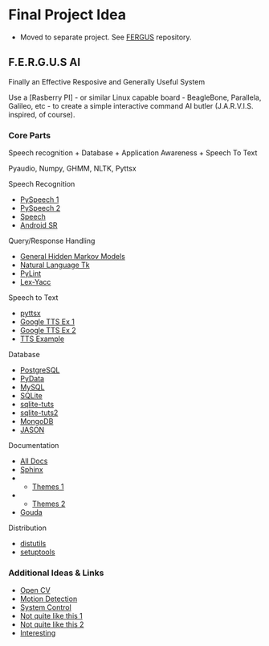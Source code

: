 # Final Project Idea

* Moved to separate project. See [FERGUS](https://github.com/andrewbates09/FERGUS) repository.

## F.E.R.G.U.S AI
Finally an Effective Resposive and Generally Useful System

Use a [Rasberry PI] - or similar Linux capable board - BeagleBone, Parallela, Galileo, etc - to create a simple interactive command AI butler (J.A.R.V.I.S. inspired, of course).

### Core Parts
Speech recognition + Database + Application Awareness + Speech To Text

Pyaudio, Numpy, GHMM, NLTK, Pyttsx

Speech Recognition

* [PySpeech 1](https://pypi.python.org/pypi/SpeechRecognition/)
* [PySpeech 2](https://code.google.com/p/pyspeech/)
* [Speech](https://pypi.python.org/pypi/speech/)
* [Android SR](http://developer.android.com/reference/android/speech/SpeechRecognizer.html)

Query/Response Handling

* [General Hidden Markov Models](http://ghmm.org/)
* [Natural Language Tk](http://www.nltk.org/)
* [PyLint](https://pypi.python.org/pypi/pylint/1.3.1)
* [Lex-Yacc](http://www.dabeaz.com/ply/)

Speech to Text

* [pyttsx](http://pyttsx.readthedocs.org/en/latest/index.html)
* [Google TTS Ex 1](https://gist.github.com/alexsleat/1362973)
* [Google TTS Ex 2](http://www.raspberrypi.org/forums/viewtopic.php?t=43379&p=347065)
* [TTS Example](http://code.activestate.com/recipes/578839-python-text-to-speech-with-pyttsx/)

Database

* [PostgreSQL](http://www.postgresql.org/)
* [PyData](http://pydata.org/)
* [MySQL](http://dev.mysql.com/downloads/mysql/)
* [SQLite](http://www.sqlite.org/)
* [sqlite-tuts](https://docs.python.org/3.4/library/sqlite3.html)
* [sqlite-tuts2](http://www.tutorialspoint.com/sqlite/sqlite_python.htm)
* [MongoDB](http://www.mongodb.org/)
* [JASON](https://docs.python.org/3.4/library/json.html)

Documentation

* [All Docs](https://wiki.python.org/moin/DocumentationTools)
* [Sphinx](http://sphinx-doc.org/)
* * [Themes 1](http://sphinx-doc.org/theming.html)
* * [Themes 2](http://docs.writethedocs.org/tools/sphinx-themes/)
* [Gouda](http://www.unexpected-vortices.com/sw/rippledoc/index.html)

Distribution

* [distutils](https://docs.python.org/3/library/distutils.html)
* [setuptools](https://setuptools.pypa.io/en/latest/setuptools.html)

### Additional Ideas & Links

* [Open CV](http://docs.opencv.org/trunk/doc/py_tutorials/py_tutorials.html)
* [Motion Detection](http://www.raspberrypi.org/forums/viewtopic.php?t=45235)
* [System Control](http://wizzup.org/simba/)
* [Not quite like this 1](http://cmusphinx.sourceforge.net/2014/04/jasper-personal-assistant-for-raspberry-pi/)
* [Not quite like this 2](http://cranklin.wordpress.com/2012/01/13/building-my-own-siri-jarvis/)
* [Interesting](https://www.youtube.com/watch?v=_YyZtNzq_VQ)
